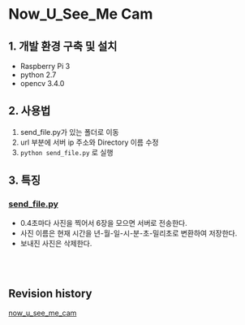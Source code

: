 # Now_U_See_Me Cam

## 1. 개발 환경 구축 및 설치
 - Raspberry Pi 3
 - python 2.7
 - opencv 3.4.0


## 2. 사용법  
1. send_file.py가 있는 폴더로 이동
2. url 부분에 서버 ip 주소와 Directory 이름 수정
3. `python send_file.py` 로 실행
  
## 3. 특징  
  
### [send_file.py](https://github.com/gyeomo/Now_U_See_Me/blob/master/cam/send_file.py)  

- 0.4초마다 사진을 찍어서 6장을 모으면 서버로 전송한다.  
- 사진 이름은 현재 시간을 년-월-일-시-분-초-밀리초로 변환하여 저장한다.
- 보내진 사진은 삭제한다.

<br>  
<br>   
   
## Revision history  
  
[now_u_see_me_cam](https://github.com/kiryun/now_u_see_me_cam)
